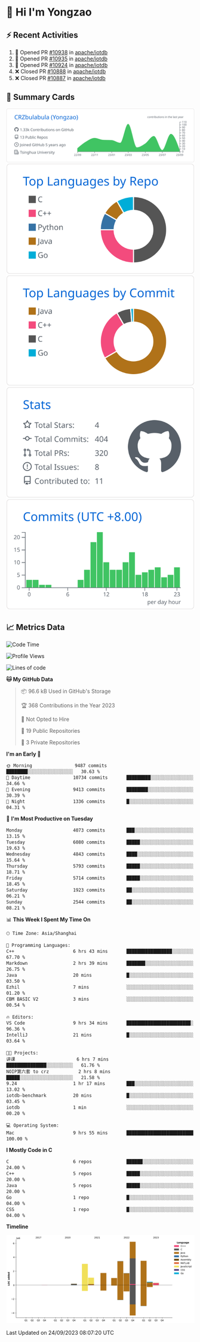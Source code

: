 # 👋 Hi I'm Yongzao

## ⚡ Recent Activities
<!--START_SECTION:activity-->
1. 💪 Opened PR [#10938](https://github.com/apache/iotdb/pull/10938) in [apache/iotdb](https://github.com/apache/iotdb)
2. 💪 Opened PR [#10935](https://github.com/apache/iotdb/pull/10935) in [apache/iotdb](https://github.com/apache/iotdb)
3. 💪 Opened PR [#10924](https://github.com/apache/iotdb/pull/10924) in [apache/iotdb](https://github.com/apache/iotdb)
4. ❌ Closed PR [#10888](https://github.com/apache/iotdb/pull/10888) in [apache/iotdb](https://github.com/apache/iotdb)
5. ❌ Closed PR [#10887](https://github.com/apache/iotdb/pull/10887) in [apache/iotdb](https://github.com/apache/iotdb)
<!--END_SECTION:activity-->

## 🎑 Summary Cards

[![](https://raw.githubusercontent.com/CRZbulabula/CRZbulabula/main/profile-summary-card-output/github/0-profile-details.svg)](https://github.com/vn7n24fzkq/github-profile-summary-cards)
[![](https://raw.githubusercontent.com/CRZbulabula/CRZbulabula/main/profile-summary-card-output/github/1-repos-per-language.svg)](https://github.com/vn7n24fzkq/github-profile-summary-cards) [![](https://raw.githubusercontent.com/CRZbulabula/CRZbulabula/main/profile-summary-card-output/github/2-most-commit-language.svg)](https://github.com/vn7n24fzkq/github-profile-summary-cards)
[![](https://raw.githubusercontent.com/CRZbulabula/CRZbulabula/main/profile-summary-card-output/github/3-stats.svg)](https://github.com/vn7n24fzkq/github-profile-summary-cards) [![](https://raw.githubusercontent.com/CRZbulabula/CRZbulabula/main/profile-summary-card-output/github/4-productive-time.svg)](https://github.com/vn7n24fzkq/github-profile-summary-cards)

## 📈 Metrics Data

<!--START_SECTION:waka-->
![Code Time](http://img.shields.io/badge/Code%20Time-315%20hrs%201%20min-blue)

![Profile Views](http://img.shields.io/badge/Profile%20Views-6-blue)

![Lines of code](https://img.shields.io/badge/From%20Hello%20World%20I%27ve%20Written-22.5%20million%20lines%20of%20code-blue)

**🐱 My GitHub Data** 

> 📦 96.6 kB Used in GitHub's Storage 
 > 
> 🏆 368 Contributions in the Year 2023
 > 
> 🚫 Not Opted to Hire
 > 
> 📜 19 Public Repositories 
 > 
> 🔑 3 Private Repositories 
 > 
**I'm an Early 🐤** 

```text
🌞 Morning                9487 commits        ████████░░░░░░░░░░░░░░░░░   30.63 % 
🌆 Daytime                10734 commits       █████████░░░░░░░░░░░░░░░░   34.66 % 
🌃 Evening                9413 commits        ████████░░░░░░░░░░░░░░░░░   30.39 % 
🌙 Night                  1336 commits        █░░░░░░░░░░░░░░░░░░░░░░░░   04.31 % 
```
📅 **I'm Most Productive on Tuesday** 

```text
Monday                   4073 commits        ███░░░░░░░░░░░░░░░░░░░░░░   13.15 % 
Tuesday                  6080 commits        █████░░░░░░░░░░░░░░░░░░░░   19.63 % 
Wednesday                4843 commits        ████░░░░░░░░░░░░░░░░░░░░░   15.64 % 
Thursday                 5793 commits        █████░░░░░░░░░░░░░░░░░░░░   18.71 % 
Friday                   5714 commits        █████░░░░░░░░░░░░░░░░░░░░   18.45 % 
Saturday                 1923 commits        ██░░░░░░░░░░░░░░░░░░░░░░░   06.21 % 
Sunday                   2544 commits        ██░░░░░░░░░░░░░░░░░░░░░░░   08.21 % 
```


📊 **This Week I Spent My Time On** 

```text
🕑︎ Time Zone: Asia/Shanghai

💬 Programming Languages: 
C++                      6 hrs 43 mins       █████████████████░░░░░░░░   67.70 % 
Markdown                 2 hrs 39 mins       ███████░░░░░░░░░░░░░░░░░░   26.75 % 
Java                     20 mins             █░░░░░░░░░░░░░░░░░░░░░░░░   03.50 % 
Ezhil                    7 mins              ░░░░░░░░░░░░░░░░░░░░░░░░░   01.20 % 
CBM BASIC V2             3 mins              ░░░░░░░░░░░░░░░░░░░░░░░░░   00.54 % 

🔥 Editors: 
VS Code                  9 hrs 34 mins       ████████████████████████░   96.36 % 
IntelliJ                 21 mins             █░░░░░░░░░░░░░░░░░░░░░░░░   03.64 % 

🐱‍💻 Projects: 
讲课                       6 hrs 7 mins        ███████████████░░░░░░░░░░   61.76 % 
NOIP第六套 to crz           2 hrs 8 mins        █████░░░░░░░░░░░░░░░░░░░░   21.58 % 
9.24                     1 hr 17 mins        ███░░░░░░░░░░░░░░░░░░░░░░   13.02 % 
iotdb-benchmark          20 mins             █░░░░░░░░░░░░░░░░░░░░░░░░   03.45 % 
iotdb                    1 min               ░░░░░░░░░░░░░░░░░░░░░░░░░   00.20 % 

💻 Operating System: 
Mac                      9 hrs 55 mins       █████████████████████████   100.00 % 
```

**I Mostly Code in C** 

```text
C                        6 repos             ██████░░░░░░░░░░░░░░░░░░░   24.00 % 
C++                      5 repos             █████░░░░░░░░░░░░░░░░░░░░   20.00 % 
Java                     5 repos             █████░░░░░░░░░░░░░░░░░░░░   20.00 % 
Go                       1 repo              █░░░░░░░░░░░░░░░░░░░░░░░░   04.00 % 
CSS                      1 repo              █░░░░░░░░░░░░░░░░░░░░░░░░   04.00 % 
```



**Timeline**

![Lines of Code chart](https://raw.githubusercontent.com/CRZbulabula/CRZbulabula/main/assets/bar_graph.png)


 Last Updated on 24/09/2023 08:07:20 UTC
<!--END_SECTION:waka-->

